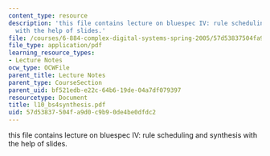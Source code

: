 ```yaml
---
content_type: resource
description: 'this file contains lecture on bluespec IV: rule scheduling and synthesis
  with the help of slides.'
file: /courses/6-884-complex-digital-systems-spring-2005/57d53837504fa9d0c9b90de4be0dfdc2_l10_bs4synthesis.pdf
file_type: application/pdf
learning_resource_types:
- Lecture Notes
ocw_type: OCWFile
parent_title: Lecture Notes
parent_type: CourseSection
parent_uid: bf521edb-e22c-64b6-19de-04a7df079397
resourcetype: Document
title: l10_bs4synthesis.pdf
uid: 57d53837-504f-a9d0-c9b9-0de4be0dfdc2
---
```

this file contains lecture on bluespec IV: rule scheduling and synthesis with the help of slides.

